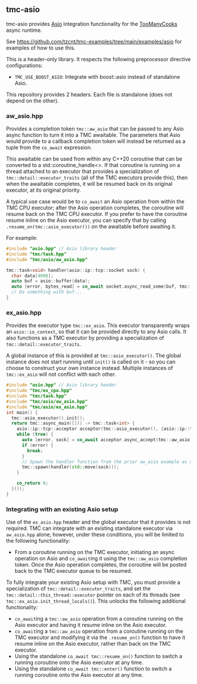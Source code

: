 ## tmc-asio
tmc-asio provides [Asio](https://think-async.com/Asio/) integration functionality for the [TooManyCooks](https://github.com/tzcnt/TooManyCooks) async runtime.

See https://github.com/tzcnt/tmc-examples/tree/main/examples/asio for examples of how to use this.

This is a header-only library. It respects the following preprocessor directive configurations:
- `TMC_USE_BOOST_ASIO`: Integrate with boost::asio instead of standalone Asio.

This repository provides 2 headers. Each file is standalone (does not depend on the other).

### aw_asio.hpp
Provides a completion token `tmc::aw_asio` that can be passed to any Asio async function to turn it into a TMC awaitable. The parameters that Asio would provide to a callback completion token will instead be returned as a tuple from the `co_await` expression.

This awaitable can be used from within any C++20 coroutine that can be converted to a std::coroutine_handle<>. If that coroutine is running on a thread attached to an executor that provides a specialization of `tmc::detail::executor_traits` (all of the TMC executors provide this), then when the awaitable completes, it will be resumed back on its original executor, at its original priority.

A typical use case would be to `co_await` an Asio operation from within the TMC CPU executor; after the Asio operation completes, the coroutine will resume back on the TMC CPU executor. If you prefer to have the coroutine resume inline on the Asio executor, you can specify that by calling `.resume_on(tmc::asio_executor())` on the awaitable before awaiting it.

For example:
```cpp
#include "asio.hpp" // Asio library header
#include "tmc/task.hpp"
#include "tmc/asio/aw_asio.hpp"

tmc::task<void> handler(asio::ip::tcp::socket sock) {
  char data[4096];
  auto buf = asio::buffer(data);
  auto [error, bytes_read] = co_await socket.async_read_some(buf, tmc::aw_asio);
  // Do something with buf...
}
```

### ex_asio.hpp
Provides the executor type `tmc::ex_asio`. This executor transparently wraps an `asio::io_context`, so that it can be provided directly to any Asio calls. It also functions as a TMC executor by providing a specialization of `tmc::detail::executor_traits`.

A global instance of this is provided at `tmc::asio_executor()`. The global instance does not start running until `init()` is called on it - so you can choose to construct your own instance instead. Multiple instances of `tmc::ex_asio` will not conflict with each other.

```cpp
#include "asio.hpp" // Asio library header
#include "tmc/ex_cpu.hpp"
#include "tmc/task.hpp"
#include "tmc/asio/aw_asio.hpp"
#include "tmc/asio/ex_asio.hpp"
int main() {
  tmc::asio_executor().init();
  return tmc::async_main([]() -> tmc::task<int> {
    asio::ip::tcp::acceptor acceptor(tmc::asio_executor(), {asio::ip::tcp::v4(), 55555});
    while (true) {
      auto [error, sock] = co_await acceptor.async_accept(tmc::aw_asio);
      if (error) {
        break;
      }
      // Spawn the handler function from the prior aw_asio example as a detached coroutine.
      tmc::spawn(handler(std::move(sock)));
    }

    co_return 0;
  }());
}
```

### Integrating with an existing Asio setup
Use of the `ex_asio.hpp` header and the global executor that it provides is not required. TMC can integrate with an existing standalone executor via `aw_asio.hpp` alone; however, under these conditions, you will be limited to the following functionality:
- From a coroutine running on the TMC executor, initiating an async operation on Asio and `co_await`ing it using the `tmc::aw_asio` completion token. Once the Asio operation completes, the coroutine will be posted back to the TMC executor queue to be resumed.


To fully integrate your existing Asio setup with TMC, you must provide a specialization of `tmc::detail::executor_traits`, and set the `tmc::detail::this_thread::executor` pointer on each of its threads (see `tmc::ex_asio.init_thread_locals()`). This unlocks the following additional functionality:
- `co_await`ing a `tmc::aw_asio` operation from a coroutine running on the Asio executor and having it resume inline on the Asio executor.
- `co_await`ing a `tmc::aw_asio` operation from a coroutine running on the TMC executor and modifying it via the `.resume_on()` function to have it resume inline on the Asio executor, rather than back on the TMC executor.
- Using the standalone `co_await tmc::resume_on()` function to switch a running coroutine onto the Asio executor at any time.
- Using the standalone `co_await tmc::enter()` function to switch a running coroutine onto the Asio executor at any time.
